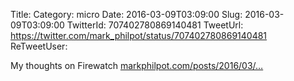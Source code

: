 Title: 
Category: micro
Date: 2016-03-09T03:09:00
Slug: 2016-03-09T03:09:00
TwitterId: 707402780869140481
TweetUrl: https://twitter.com/mark_philpot/status/707402780869140481
ReTweetUser: 

My thoughts on Firewatch [markphilpot.com/posts/2016/03/…](https://markphilpot.com/posts/2016/03/08/firewatch/)